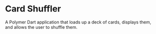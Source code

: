 Card Shuffler
======

A Polymer Dart application that loads up a deck of cards, displays them, and allows the user to shuffle them.